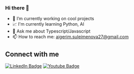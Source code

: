 ### Hi there 👋

<!--
**Aigerim-ai/Aigerim-ai** is a ✨ _special_ ✨ repository because its `README.md` (this file) appears on your GitHub profile.

Here are some ideas to get you started:

-->


- 🔭 I’m currently working on cool projects
- 📈 I'm currently learning Python, AI
- 💬 Ask me about Typescript/Javascript
- 📫 How to reach me: aigerim.suleimenova27@gmail.com


<!-- Conecct section -->

<h2>Connect with me </h3>
    <p>
        <a href="https://www.linkedin.com/in/aigerimsuleimenova/"><img src="https://img.shields.io/badge/-Aigerim%20Suleimenova%20-blue?style=plastic&amp;labelColor=blue&amp;logo=LinkedIn&amp;link=https://www.linkedin.com/in/aigerimsuleimenova/" alt="LinkedIn Badge"></a> 
<a href="https://www.youtube.com/channel/UCVi9Obno7LN2oCh6Bsf_ojQ"><img src="https://img.shields.io/badge/-Aigerim Suleimenova-informational?style=plastic&amp;labelColor=informational&amp;logo=YouTube&amp;link=https://twitter.com/Dev_180Memes" alt="Youtube Badge"></a>
   </p>


